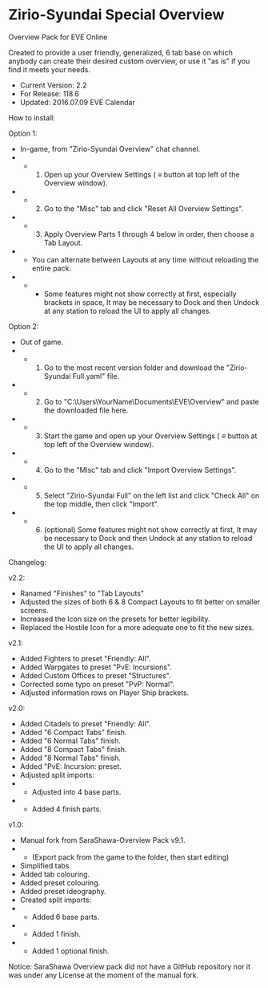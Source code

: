 # Zirio-Syundai Special Overview
Overview Pack for EVE Online

Created to provide a user friendly, generalized, 6 tab base on which anybody can create their desired custom overview, or use it "as is" if you find it meets your needs.

- Current Version: 2.2
- For Release: 118.6
- Updated: 2016.07.09 EVE Calendar

How to install:

Option 1: 
- In-game, from "Zirio-Syundai Overview" chat channel.
- - 1) Open up your Overview Settings ( ≡ button at top left of the Overview window).
- - 2) Go to the "Misc" tab and click "Reset All Overview Settings".
- - 3) Apply Overview Parts 1 through 4 below in order, then choose a Tab Layout.
- - You can alternate between Layouts at any time without reloading the entire pack.
- - * Some features might not show correctly at first, especially brackets in space, It may be necessary to Dock and then Undock at any station to reload the UI to apply all changes.

Option 2:
- Out of game.
- - 1) Go to the most recent version folder and download the "Zirio-Syundai Full.yaml" file.
- - 2) Go to "C:\Users\YourName\Documents\EVE\Overview" and paste the downloaded file here.
- - 3) Start the game and open up your Overview Settings ( ≡ button at top left of the Overview window).
- - 4) Go to the "Misc" tab and click "Import Overview Settings".
- - 5) Select "Zirio-Syundai Full" on the left list and click "Check All" on the top middle, then click "Import".
- - 6) (optional) Some features might not show correctly at first, It may be necessary to Dock and then Undock at any station to reload the UI to apply all changes.

Changelog:

v2.2:
- Ranamed "Finishes" to "Tab Layouts"
- Adjusted the sizes of both 6 & 8 Compact Layouts to fit better on smaller screens.
- Increased the Icon size on the presets for better legibility.
- Replaced the Hostile Icon for a more adequate one to fit the new sizes.

v2.1:
- Added Fighters to preset "Friendly: All".
- Added Warpgates to preset "PvE: Incursions".
- Added Custom Offices to preset "Structures".
- Corrected some typo on preset "PvP: Normal".
- Adjusted information rows on Player Ship brackets.

v2.0:
- Added Citadels to preset "Friendly: All".
- Added "6 Compact Tabs" finish.
- Added "6 Normal Tabs" finish.
- Added "8 Compact Tabs" finish.
- Added "8 Normal Tabs" finish.
- Added "PvE: Incursion: preset.
- Adjusted split imports:
- - Adjusted into 4 base parts.
- - Added 4 finish parts.

v1.0:
- Manual fork from SaraShawa-Overview Pack v9.1.
- - (Export pack from the game to the folder, then start editing)
- Simplified tabs.
- Added tab colouring.
- Added preset colouring.
- Added preset ideography.
- Created split imports:
- - Added 6 base parts.
- - Added 1 finish.
- - Added 1 optional finish.

Notice: SaraShawa Overview pack did not have a GitHub repository nor it was under any License at the moment of the manual fork.

